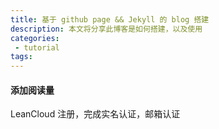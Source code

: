 ```yaml
---
title: 基于 github page && Jekyll 的 blog 搭建
description: 本文将分享此博客是如何搭建，以及使用
categories:
 - tutorial
tags: 
---
```


#### 添加阅读量
LeanCloud
注册，完成实名认证，邮箱认证